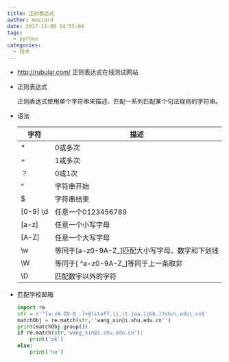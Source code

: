 ```yaml
---
title: 正则表达式
author: mustard
date: 2017-11-08 14:55:04
tags:
  - python
categories:
  - 技术
---
```


- http://rubular.com/   正则表达式在线测试网站

- 正则表达式

  正则表达式使用单个字符串来描述、匹配一系列匹配某个句法规则的字符串。

- 语法

  | 字符         | 描述                            |
  | ---------- | ----------------------------- |
  | *          | 0或多次                          |
  | +          | 1或多次                          |
  | ？          | 0或1次                          |
  | ^          | 字符串开始                         |
  | $          | 字符串结束                         |
  | [0-9]   \d | 任意一个0123456789                |
  | [a-z]      | 任意一个小写字母                      |
  | [A-Z]      | 任意一个大写字母                      |
  | \w         | 等同于[a-z0-9A-Z_]匹配大小写字母、数字和下划线 |
  | \W         | 等同于[ ^a-z0-9A-Z_]等同于上一条取非     |
  | \D         | 匹配数字以外的字符                     |

- 匹配学校邮箱

  ```python
  import re
  str = r'^[a-zA-Z0-9_-]+@(staff.|i.|t.|oa.|zbb.)?shu\.edu\.cn$'
  matchObj = re.match(str,''wang_xin@i.shu.edu.cn'')
  print(matchObj.group())
  if re.match(str,'wang_xin@i.shu.edu.cn'):
      print('ok')
  else:
      print('no')
  ```

  ​

